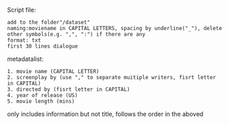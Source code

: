 Script file:
```
add to the folder"/dataset"
naming:moviename in CAPITAL LETTERS, spacing by underline("_"), delete other symbols(e.g. ",", ":") if there are any
format: txt
first 30 lines dialogue
```

metadatalist:
```
1. movie name (CAPITAL LETTER)
2. screenplay by (use "," to separate muitiple writers, fisrt letter in CAPITAL)
3. directed by (fisrt letter in CAPITAL)
4. year of release (US)
5. movie length (mins)
```
only includes information but not title, follows the order in the aboved

